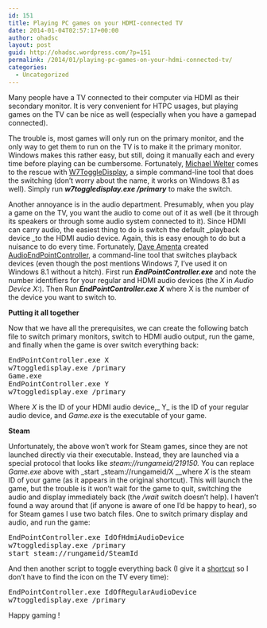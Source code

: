 ```yaml
---
id: 151
title: Playing PC games on your HDMI-connected TV
date: 2014-01-04T02:57:17+00:00
author: ohadsc
layout: post
guid: http://ohadsc.wordpress.com/?p=151
permalink: /2014/01/playing-pc-games-on-your-hdmi-connected-tv/
categories:
  - Uncategorized
---
```

Many people have a TV connected to their computer via HDMI as their secondary monitor. It is very convenient for HTPC usages, but playing games on the TV can be nice as well (especially when you have a gamepad connected).

The trouble is, most games will only run on the primary monitor, and the only way to get them to run on the TV is to make it the primary monitor. Windows makes this rather easy, but still, doing it manually each and every time before playing can be cumbersome. Fortunately, [Michael Welter](http://mikinho.com/ "Michael Welter") comes to the rescue with [W7ToggleDisplay](http://mikinho.com/w7/toggle-display/), a simple command-line tool that does the switching (don&#8217;t worry about the name, it works on Windows 8.1 as well). Simply run _**w7toggledisplay.exe /primary**_ to make the switch.

Another annoyance is in the audio department. Presumably, when you play a game on the TV, you want the audio to come out of it as well (be it through its speakers or through some audio system connected to it). Since HDMI can carry audio, the easiest thing to do is switch the default _playback device _to the HDMI audio device. Again, this is easy enough to do but a nuisance to do every time. Fortunately, [Dave Amenta](http://www.daveamenta.com/) created [AudioEndPointController](http://www.daveamenta.com/2011-05/programmatically-or-command-line-change-the-default-sound-playback-device-in-windows-7/), a command-line tool that switches playback devices (even though the post mentions Windows 7, I&#8217;ve used it on Windows 8.1 without a hitch). First run **_EndPointController.exe_** and note the number identifiers for your regular and HDMI audio devices (the _X_ in _Audio Device X:_). Then Run **_EndPointController.exe X_** where X is the number of the device you want to switch to.

**Putting it all together**

Now that we have all the prerequisites, we can create the following batch file to switch primary monitors, switch to HDMI audio output, run the game, and finally when the game is over switch everything back:

<pre class="brush: bash; title: ; notranslate" title="">EndPointController.exe X
w7toggledisplay.exe /primary
Game.exe
EndPointController.exe Y
w7toggledisplay.exe /primary
</pre>

Where _X_ is the ID of your HDMI audio device,_ Y_ is the ID of your regular audio device, and _Game.exe_ is the executable of your game.

**Steam**

Unfortunately, the above won&#8217;t work for Steam games, since they are not launched directly via their executable. Instead, they are launched via a special protocol that looks like _steam://rungameid/219150._ You can replace _Game.exe_ above with _start _steam://rungameid/X __where _X_ is the steam ID of your game (as it appears in the original shortcut). This will launch the game, but the trouble is it won&#8217;t wait for the game to quit, switching the audio and display immediately back (the _/wait_ switch doesn&#8217;t help). I haven&#8217;t found a way around that (if anyone is aware of one I&#8217;d be happy to hear), so for Steam games I use two batch files. One to switch primary display and audio, and run the game:

<pre class="brush: bash; title: ; notranslate" title="">EndPointController.exe IdOfHdmiAudioDevice
w7toggledisplay.exe /primary
start steam://rungameid/SteamId
</pre>

And then another script to toggle everything back (I give it a [shortcut](http://www.wikihow.com/Create-Keyboard-Shortcuts-for-Programs-in-Windows-XP) so I don&#8217;t have to find the icon on the TV every time):

<pre class="brush: bash; title: ; notranslate" title="">EndPointController.exe IdOfRegularAudioDevice
w7toggledisplay.exe /primary
</pre>

Happy gaming !